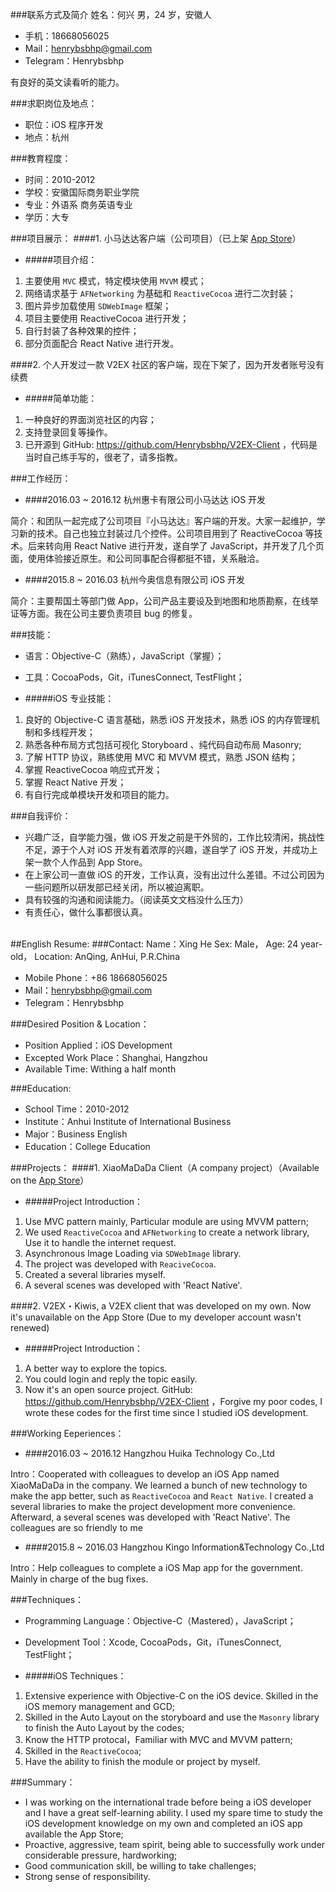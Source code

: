 ###联系方式及简介
姓名：何兴
男，24 岁，安徽人


* 手机：18668056025 
* Mail：henrybsbhp@gmail.com
* Telegram：Henrybsbhp

有良好的英文读看听的能力。

###求职岗位及地点：

* 职位：iOS 程序开发
* 地点：杭州

###教育程度：
* 时间：2010-2012
* 学校：安徽国际商务职业学院
* 专业：外语系 商务英语专业
* 学历：大专



###项目展示：
####1. 小马达达客户端（公司项目）（已上架 [App Store](https://itunes.apple.com/cn/app/xiao-ma-da-da/id991665445?mt=8)）

* #####项目介绍：

1. 主要使用 `MVC` 模式，特定模块使用 `MVVM` 模式；
2. 网络请求基于 `AFNetworking` 为基础和 `ReactiveCocoa` 进行二次封装；
3. 图片异步加载使用 `SDWebImage` 框架；
3. 项目主要使用 ReactiveCocoa 进行开发；
4. 自行封装了各种效果的控件；
6. 部分页面配合 React Native 进行开发。


####2. 个人开发过一款 V2EX 社区的客户端，现在下架了，因为开发者账号没有续费

* #####简单功能：

1. 一种良好的界面浏览社区的内容；
2. 支持登录回复等操作。
3. 已开源到 GitHub: https://github.com/Henrybsbhp/V2EX-Client
，代码是当时自己练手写的，很老了，请多指教。

###工作经历：
	
* ####2016.03 ~ 2016.12 杭州惠卡有限公司小马达达 iOS 开发

 简介：和团队一起完成了公司项目『小马达达』客户端的开发。大家一起维护，学习新的技术。自己也独立封装过几个控件。公司项目用到了 ReactiveCocoa 等技术。后来转向用 React Native 进行开发，遂自学了 JavaScript，并开发了几个页面，使用体验接近原生。和公司同事配合得都挺不错，关系融洽。


* ####2015.8 ~ 2016.03 杭州今奥信息有限公司 iOS 开发

 简介：主要帮国土等部门做 App，公司产品主要设及到地图和地质勘察，在线举证等方面。我在公司主要负责项目 bug 的修复。

###技能：
* 语言：Objective-C（熟练），JavaScript（掌握）；
* 工具：CocoaPods，Git，iTunesConnect, TestFlight；


* #####iOS 专业技能：

1. 良好的 Objective-C 语言基础，熟悉 iOS 开发技术，熟悉 iOS 的内存管理机制和多线程开发；
2. 熟悉各种布局方式包括可视化 Storyboard 、纯代码自动布局 Masonry;
3. 了解 HTTP 协议，熟练使用 MVC 和 MVVM 模式，熟悉 JSON 结构；
4. 掌握 ReactiveCocoa 响应式开发；
5. 掌握 React Native 开发；
6. 有自行完成单模块开发和项目的能力。

###自我评价：
* 兴趣广泛，自学能力强，做 iOS 开发之前是干外贸的，工作比较清闲，挑战性不足，源于个人对 iOS 开发有着浓厚的兴趣，遂自学了 iOS 开发，并成功上架一款个人作品到 App Store。
* 在上家公司一直做 iOS 的开发，工作认真，没有出过什么差错。不过公司因为一些问题所以研发部已经关闭，所以被迫离职。
* 具有较强的沟通和阅读能力。（阅读英文文档没什么压力） 
* 有责任心，做什么事都很认真。



<br>
##English Resume:
###Contact:
Name：Xing He
Sex: Male，
Age: 24 year-old，
Location: AnQing, AnHui, P.R.China


* Mobile Phone：+86 18668056025 
* Mail：henrybsbhp@gmail.com
* Telegram：Henrybsbhp

###Desired Position & Location：

* Position Applied：iOS Development
* Excepted Work Place：Shanghai, Hangzhou
* Available Time: Withing a half month

###Education:
* School Time：2010-2012
* Institute：Anhui Institute of International Business
* Major：Business English
* Education：College Education



###Projects：
####1. XiaoMaDaDa Client（A company project）（Available on the [App Store](https://itunes.apple.com/cn/app/xiao-ma-da-da/id991665445?mt=8)）

* #####Project Introduction：

1. Use MVC pattern mainly, Particular module are using MVVM pattern;
2. We used `ReactiveCocoa` and `AFNetworking` to create a network library, Use it to handle the internet request.
3. Asynchronous Image Loading via `SDWebImage` library.
3. The project was developed with `ReaciveCocoa`.
4. Created a several libraries myself.
6. A several scenes was developed with 'React Native'.


####2. V2EX・Kiwis, a V2EX client that was developed on my own. Now it's unavailable on the App Store (Due to my developer account wasn't renewed)

* #####Project Introduction：

1. A better way to explore the topics.
2. You could login and reply the topic easily.
3. Now it's an open source project. GitHub: https://github.com/Henrybsbhp/V2EX-Client
，Forgive my poor codes, I wrote these codes for the first time since I studied iOS development.

###Working Eeperiences：
	
* ####2016.03 ~ 2016.12 Hangzhou Huika Technology Co.,Ltd

 Intro：Cooperated with colleagues to develop an iOS App named XiaoMaDaDa in the company. We learned a bunch of new technology to make the app better, such as `ReactiveCocoa` and `React Native`. I created a several libraries to make the project development more convenience. Afterward, a several scenes was developed with 'React Native'. The colleagues are so friendly to me


* ####2015.8 ~ 2016.03 Hangzhou Kingo Information&Technology Co.,Ltd

 Intro：Help colleagues to complete a iOS Map app for the government. Mainly in charge of the bug fixes.

###Techniques：
* Programming Language：Objective-C（Mastered），JavaScript；
* Development Tool：Xcode, CocoaPods，Git，iTunesConnect, TestFlight；


* #####iOS Techniques：

1. Extensive experience with Objective-C on the iOS device. Skilled in the iOS memory management and GCD;
2. Skilled in the Auto Layout on the storyboard and use the `Masonry` library to finish the Auto Layout by the codes;
3. Know the HTTP protocal，Familiar with MVC and MVVM pattern;
4. Skilled in the `ReactiveCocoa`;
6. Have the ability to finish the module or project by myself.

###Summary：
* I was working on the international trade before being a iOS developer and I have a great self-learning ability. I used my spare time to study the iOS development knowledge on my own and completed an iOS app available the App Store;
* Proactive, aggressive, team spirit, being able to successfully work under considerable pressure, hardworking;
* Good communication skill, be willing to take challenges; 
* Strong sense of responsibility.



